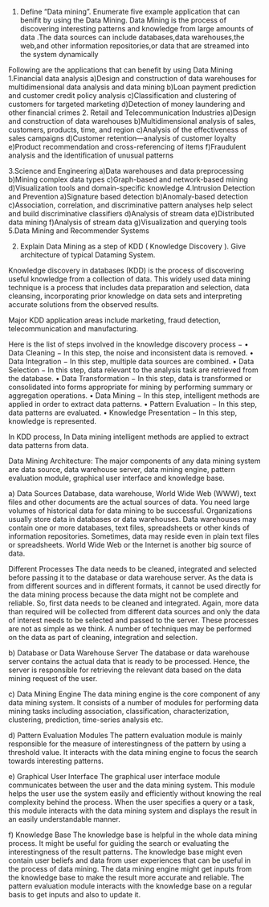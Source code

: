 1. Define “Data mining”. Enumerate five example application that can benifit by using the Data Mining.
Data Mining is the process of discovering interesting patterns and knowledge from large amounts of data .The data sources can include databases,data warehouses,the web,and other information repositories,or data that are streamed into the system dynamically

Following are the applications that can benefit by using Data Mining
1.Financial data analysis
	a)Design and construction of data warehouses for multidimensional data analysis and data mining
	b)Loan payment prediction and customer credit policy analysis
	c)Classification and clustering of customers for targeted marketing
	d)Detection of money laundering and other financial crimes
2. Retail and Telecommunication Industries
  a)Design and construction of data warehouses
  b)Multidimensional analysis of sales, customers, products, time, and region
  c)Analysis of the effectiveness of sales campaigns
  d)Customer retention—analysis of customer loyalty
  e)Product recommendation and cross-referencing of items
  f)Fraudulent analysis and the identification of unusual patterns

3.Science and Engineering
  a)Data warehouses and data preprocessing
  b)Mining complex data types
  c)Graph-based and network-based mining
  d)Visualization tools and domain-specific knowledge
4.Intrusion Detection and Prevention
  a)Signature based detection
  b)Anomaly-based detection
  c)Association, correlation, and discriminative pattern analyses help select and build discriminative classifiers
  d)Analysis of stream data
  e)Distributed data mining
  f)Analysis of stream data
  g)Visualization and querying tools
5.Data Mining and Recommender Systems

2. Explain Data Mining as a step of KDD ( Knowledge Discovery ). Give architecture of typical Dataming System.

Knowledge discovery in databases (KDD) is the process of discovering useful knowledge from a collection of data. This widely used data mining technique is a process that includes data preparation and selection, data cleansing, incorporating prior knowledge on data sets and interpreting accurate solutions from the observed results. 

Major KDD application areas include marketing, fraud detection, telecommunication and manufacturing.

Here is the list of steps involved in the knowledge discovery process −
•	Data Cleaning − In this step, the noise and inconsistent data is removed.
•	Data Integration − In this step, multiple data sources are combined.
•	Data Selection − In this step, data relevant to the analysis task are retrieved from the database.
•	Data Transformation − In this step, data is transformed or consolidated into forms appropriate for mining by performing summary or aggregation operations.
•	Data Mining − In this step, intelligent methods are applied in order to extract data patterns.
•	Pattern Evaluation − In this step, data patterns are evaluated.
•	Knowledge Presentation − In this step, knowledge is represented.

In KDD process,
In Data mining intelligent methods are applied to extract data patterns from data.


Data Mining Architecture:
The major components of any data mining system are data source, data warehouse server, data mining engine, pattern evaluation module, graphical user interface and knowledge base.
 

a) Data Sources
Database, data warehouse, World Wide Web (WWW), text files and other documents are the actual sources of data. You need large volumes of historical data for data mining to be successful. Organizations usually store data in databases or data warehouses. Data warehouses may contain one or more databases, text files, spreadsheets or other kinds of information repositories. Sometimes, data may reside even in plain text files or spreadsheets. World Wide Web or the Internet is another big source of data.

Different Processes
The data needs to be cleaned, integrated and selected before passing it to the database or data warehouse server. As the data is from different sources and in different formats, it cannot be used directly for the data mining process because the data might not be complete and reliable. So, first data needs to be cleaned and integrated. Again, more data than required will be collected from different data sources and only the data of interest needs to be selected and passed to the server. These processes are not as simple as we think. A number of techniques may be performed on the data as part of cleaning, integration and selection.

b) Database or Data Warehouse Server
The database or data warehouse server contains the actual data that is ready to be processed. Hence, the server is responsible for retrieving the relevant data based on the data mining request of the user.

c) Data Mining Engine
The data mining engine is the core component of any data mining system. It consists of a number of modules for performing data mining tasks including association, classification, characterization, clustering, prediction, time-series analysis etc.

d) Pattern Evaluation Modules
The pattern evaluation module is mainly responsible for the measure of interestingness of the pattern by using a threshold value. It interacts with the data mining engine to focus the search towards interesting patterns.

e) Graphical User Interface
The graphical user interface module communicates between the user and the data mining system. This module helps the user use the system easily and efficiently without knowing the real complexity behind the process. When the user specifies a query or a task, this module interacts with the data mining system and displays the result in an easily understandable manner.

f) Knowledge Base
The knowledge base is helpful in the whole data mining process. It might be useful for guiding the search or evaluating the interestingness of the result patterns. The knowledge base might even contain user beliefs and data from user experiences that can be useful in the process of data mining. The data mining engine might get inputs from the knowledge base to make the result more accurate and reliable. The pattern evaluation module interacts with the knowledge base on a regular basis to get inputs and also to update it.

